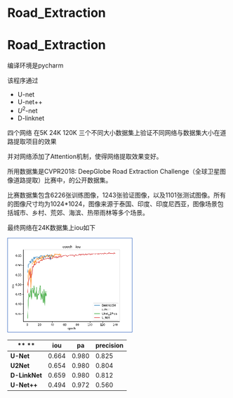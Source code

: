 # Road_Extraction
# Road_Extraction

编译环境是pycharm

该程序通过

+ U-net
+  U-net++
+  $U^2$-net 
+ D-linknet

四个网络 在5K 24K 120K 三个不同大小数据集上验证不同网络与数据集大小在道路提取项目的效果

并对网络添加了Attention机制，使得网络提取效果变好。



所用数据集是CVPR2018: DeepGlobe Road Extraction Challenge（全球卫星图像道路提取）比赛中，的公开数据集。

比赛数据集包含6226张训练图像，1243张验证图像，以及1101张测试图像。所有的图像尺寸均为1024*1024，图像来源于泰国、印度、印度尼西亚，图像场景包括城市、乡村、荒郊、海滨、热带雨林等多个场景。



最终网络在24K数据集上iou如下

![image-20210119183000680](README.assets/image-20210119183000680.png)



| ** **             | **iou** | **pa** | **precision** |
| ----------------- | ------- | ------ | ------------- |
| **U-Net**         | 0.664   | 0.980  | 0.825         |
| **U****2****Net** | 0.654   | 0.980  | 0.804         |
| **D-LinkNet**     | 0.659   | 0.980  | 0.812         |
| **U-Net++**       | 0.494   | 0.972  | 0.560         |